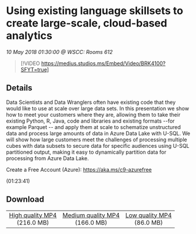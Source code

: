 # Using existing language skillsets to create large-scale, cloud-based analytics  

*10 May 2018 01:30:00 @ WSCC: Rooms 612*

> [!VIDEO https://medius.studios.ms/Embed/Video/BRK4100?SFYT=true]

## Details

<p>Data Scientists and Data Wranglers often have existing code that they would like to use at scale over large data sets. In this presentation we show how to meet your customers where they are, allowing them to take their existing Python, R, Java, code and libraries and existing formats --for example Parquet -- and apply them at scale to schematize unstructured data and process large amounts of data in Azure Data Lake with U-SQL. We will show how large customers meet the challenges of processing multiple cubes with data subsets to secure data for specific audiences using U-SQL partitioned output, making it easy to dynamically partition data for processing from Azure Data Lake.</p><p>Create a Free Account (Azure): <a href="https://aka.ms/c9-azurefree">https://aka.ms/c9-azurefree</a></p> (01:23:41)

## Download

||||
|:--:|:----:|:-:|
|[High quality MP4](https://sec.ch9.ms/ch9/98d9/7bf5262d-ead4-40a5-9498-49abe1f498d9/BRK4100_high.mp4)<br />(216.0 MB)|[Medium quality MP4](https://sec.ch9.ms/ch9/98d9/7bf5262d-ead4-40a5-9498-49abe1f498d9/BRK4100_mid.mp4)<br />(166.0 MB)|[Low quality MP4](https://sec.ch9.ms/ch9/98d9/7bf5262d-ead4-40a5-9498-49abe1f498d9/BRK4100.mp4)<br />(86.0 MB)|